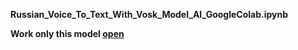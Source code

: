 **Russian_Voice_To_Text_With_Vosk_Model_AI_GoogleColab.ipynb**

**Work only this model [open](https://github.com/Bluseass/audiototext/blob/main/Russian_Audio_To_Text_With_Vosk_Model_AI_Puntuation.ipynb)**
